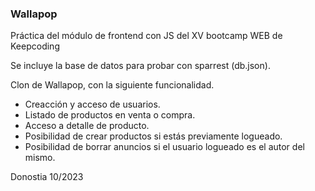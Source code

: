 ### Wallapop

Práctica del módulo de frontend con JS del XV bootcamp WEB de Keepcoding

Se incluye la base de datos para probar con sparrest (db.json).

Clon de Wallapop, con la siguiente funcionalidad. 

* Creacción y acceso de usuarios.
* Listado de productos en venta o compra.
* Acceso a detalle de producto.
* Posibilidad de crear productos si estás previamente logueado.
* Posibilidad de borrar anuncios si el usuario logueado es el autor del mismo.

Donostia 10/2023



